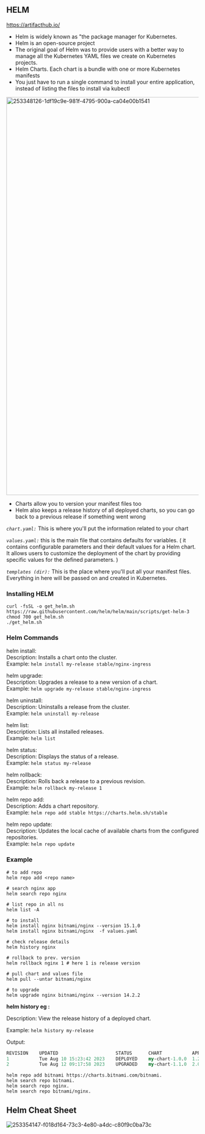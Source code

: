 ## HELM

https://artifacthub.io/
- Helm is widely known as "the package manager for Kubernetes.
- Helm is an open-source project
- The original goal of Helm was to provide users with a better way to manage all the Kubernetes YAML files we create on Kubernetes projects.
- Helm Charts. Each chart is a bundle with one or more Kubernetes manifests
- You just have to run a single command to install your entire application, instead of listing the files to install via kubectl
<img width="1044" alt="253348126-1df19c9e-981f-4795-900a-ca04e00b1541" src="https://github.com/rizwan141/Docker-K8S/assets/103893307/8717d288-fd9e-4237-a817-51635cb9e7a4">

- Charts allow you to version your manifest files too
- Helm also keeps a release history of all deployed charts, so you can go back to a previous release if something went wrong

*`chart.yaml:`* This is where you'll put the information related to your chart

*`values.yaml:`* this is the main file that contains defaults for variables. ( it contains configurable parameters and their default values for a Helm chart. It allows users to customize the deployment of the chart by providing specific values for the defined parameters. )

*`templates (dir):`* This is the place where you'll put all your manifest files. Everything in here will be passed on and created in Kubernetes.

### Installing HELM

```
curl -fsSL -o get_helm.sh https://raw.githubusercontent.com/helm/helm/main/scripts/get-helm-3
chmod 700 get_helm.sh
./get_helm.sh
```
### Helm Commands 

helm install: \
Description: Installs a chart onto the cluster. \
Example: `helm install my-release stable/nginx-ingress`

helm upgrade: \
Description: Upgrades a release to a new version of a chart. \
Example: `helm upgrade my-release stable/nginx-ingress`

helm uninstall: \
Description: Uninstalls a release from the cluster. \
Example: `helm uninstall my-release`

helm list: \
Description: Lists all installed releases. \
Example: `helm list`

helm status: \
Description: Displays the status of a release. \
Example: `helm status my-release`

helm rollback: \
Description: Rolls back a release to a previous revision. \
Example: `helm rollback my-release 1`

helm repo add: \
Description: Adds a chart repository. \
Example: `helm repo add stable https://charts.helm.sh/stable`

helm repo update: \
Description: Updates the local cache of available charts from the configured repositories. \
Example: `helm repo update`




### Example

```
# to add repo 
helm repo add <repo name>

# search nginx app
helm search repo nginx

# list repo in all ns
helm list -A

# to install 
helm install nginx bitnami/nginx --version 15.1.0
helm install nginx bitnami/nginx  -f values.yaml

# check release details
helm history nginx

# rollback to prev. version
helm rollback nginx 1 # here 1 is release version

# pull chart and values file
helm pull --untar bitnami/nginx

# to upgrade
helm upgrade nginx bitnami/nginx --version 14.2.2
```


**helm history eg :**

Description: View the release history of a deployed chart.

Example: `helm history my-release`

Output:

```perl
REVISION 	UPDATED                 	STATUS    	CHART       	APP VERSION   	DESCRIPTION
1        	Tue Aug 10 15:23:42 2023	DEPLOYED  	my-chart-1.0.0	1.2.3         	Initial install
2        	Tue Aug 12 09:17:58 2023	UPGRADED  	my-chart-1.1.0	2.0.0         	Upgrade to version 1.1.0
```
```
helm repo add bitnami https://charts.bitnami.com/bitnami.
helm search repo bitnami.
helm search repo nginx.
helm search repo bitnami/nginx.
```


## Helm Cheat Sheet

![253354147-f018d164-73c3-4e80-a4dc-c80f9c0ba73c](https://github.com/rizwan141/Docker-K8S/assets/103893307/fbe40166-cf94-4397-bda4-2573c221be82)


